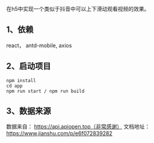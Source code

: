 在h5中实现一个类似于抖音中可以上下滑动观看视频的效果。

## 1、依赖
react， antd-mobile, axios

## 2、启动项目
```
npm install
cd app
npm run start / npm run build 
```

## 3、数据来源
数据来自： https://api.apiopen.top（非常感谢）
文档地址：https://www.jianshu.com/p/e6f072839282